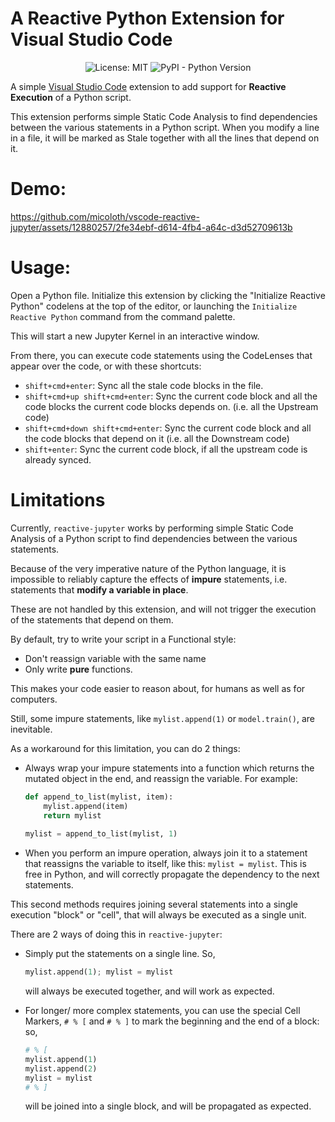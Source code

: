 
# A Reactive Python Extension for Visual Studio Code
<p align="center">
<img alt="License: MIT" src="https://img.shields.io/badge/License-MIT-yellow.svg">
<img alt="PyPI - Python Version" src="https://img.shields.io/pypi/pyversions/networkx">
</p>



A simple [Visual Studio Code](https://code.visualstudio.com/) extension to add support for **Reactive Execution** of a Python script.


This extension performs simple Static Code Analysis to find dependencies between the various statements in a Python script. When you modify a line in a file, it will be marked as Stale together with all the lines that depend on it.



# Demo:



https://github.com/micoloth/vscode-reactive-jupyter/assets/12880257/2fe34ebf-d614-4fb4-a64c-d3d52709613b


# Usage:

Open a Python file. Initialize this extension by clicking the "Initialize Reactive Python" codelens at the top of the editor, or launching the `Initialize Reactive Python` command from the command palette.

This will start a new Jupyter Kernel in an interactive window.

From there, you can execute code statements using the CodeLenses that appear over the code, or with these shortcuts:

  - `shift+cmd+enter`: Sync all the stale code blocks in the file.
  - `shift+cmd+up shift+cmd+enter`: Sync the current code block and all the code blocks the current code blocks depends on. (i.e. all the Upstream code)
  - `shift+cmd+down shift+cmd+enter`: Sync the current code block and all the code blocks that depend on it (i.e. all the Downstream code)
  - `shift+enter`: Sync the current code block, if all the upstream code is already synced.


# Limitations

Currently, `reactive-jupyter` works by performing simple Static Code Analysis of a Python script to find dependencies between the various statements.

Because of the very imperative nature of the Python language, it is impossible to reliably capture the effects of **impure** statements, i.e. statements that **modify a variable in place**.

These are not handled by this extension, and will not trigger the execution of the statements that depend on them.

By default, try to write your script in a Functional style:
 - Don't reassign variable with the same name
 - Only write **pure** functions.

This makes your code easier to reason about, for humans as well as for computers.

Still, some impure statements, like `mylist.append(1)` or `model.train()`, are inevitable. 

As a workaround for this limitation, you can do 2 things:
 - Always wrap your impure statements into a function which returns the mutated object in the end, and reassign the variable. For example:

    ```python
    def append_to_list(mylist, item):
        mylist.append(item)
        return mylist
      
    mylist = append_to_list(mylist, 1)
    ```

 - When you perform an impure operation, always join it to a statement that reassigns the variable to itself, like this: `mylist = mylist`. This is free in Python, and will correctly propagate the dependency to the next statements.

This second methods requires joining several statements into a single execution "block" or "cell", that will always be executed as a single unit.

There are 2 ways of doing this in `reactive-jupyter`:

 - Simply put the statements on a single line. So, 
  
      ```python
      mylist.append(1); mylist = mylist
      ```

    will always be executed together, and will work as expected.
  
 - For longer/ more complex statements, you can use the special Cell Markers, `# % [` and `# % ]` to mark the beginning and the end of a block: so, 
  
      ```python
      # % [
      mylist.append(1)
      mylist.append(2)
      mylist = mylist
      # % ]
      ```

    will be joined into a single block, and will be propagated as expected.
